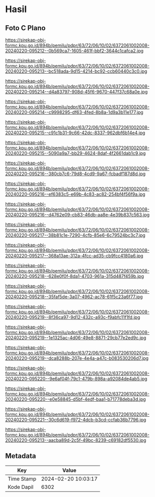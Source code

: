 # Hasil

## Foto C Plano

https://sirekap-obj-formc.kpu.go.id/894b/pemilu/pdpr/63/72/06/10/02/6372061002008-20240220-095212--0b569ca7-1605-461f-bbf2-3644c1cafca2.jpg

https://sirekap-obj-formc.kpu.go.id/894b/pemilu/pdpr/63/72/06/10/02/6372061002008-20240220-095213--bc518ada-9d15-4214-bc92-ccb60440c3c0.jpg

https://sirekap-obj-formc.kpu.go.id/894b/pemilu/pdpr/63/72/06/10/02/6372061002008-20240220-095214--d4a83797-908d-45f6-9670-447f37c68a0e.jpg

https://sirekap-obj-formc.kpu.go.id/894b/pemilu/pdpr/63/72/06/10/02/6372061002008-20240220-095214--c9998295-df63-4fed-8b8a-1d9a3b11e177.jpg

https://sirekap-obj-formc.kpu.go.id/894b/pemilu/pdpr/63/72/06/10/02/6372061002008-20240220-095215--c91c1b31-9c66-42dc-8337-962dbf6b14e4.jpg

https://sirekap-obj-formc.kpu.go.id/894b/pemilu/pdpr/63/72/06/10/02/6372061002008-20240220-095215--5090a9a7-bb29-4624-8daf-4f2661dab1c9.jpg

https://sirekap-obj-formc.kpu.go.id/894b/pemilu/pdpr/63/72/06/10/02/6372061002008-20240220-095216--380cb7c6-79d8-4cd9-9a67-fcbadf187d8d.jpg

https://sirekap-obj-formc.kpu.go.id/894b/pemilu/pdpr/63/72/06/10/02/6372061002008-20240220-095216--ef6383c5-e69b-4c83-ac82-254bf4f56f9a.jpg

https://sirekap-obj-formc.kpu.go.id/894b/pemilu/pdpr/63/72/06/10/02/6372061002008-20240220-095216--d4762e09-cb83-46db-aa8e-4e39b837c563.jpg

https://sirekap-obj-formc.kpu.go.id/894b/pemilu/pdpr/63/72/06/10/02/6372061002008-20240220-095217--38b81c1e-7290-4cfb-85e6-6c79524bc3c7.jpg

https://sirekap-obj-formc.kpu.go.id/894b/pemilu/pdpr/63/72/06/10/02/6372061002008-20240220-095217--368a13ae-312a-4fcc-ad35-cb9fcc4180a6.jpg

https://sirekap-obj-formc.kpu.go.id/894b/pemilu/pdpr/63/72/06/10/02/6372061002008-20240220-095218--628e0f0f-8da1-4703-961a-315d487f459b.jpg

https://sirekap-obj-formc.kpu.go.id/894b/pemilu/pdpr/63/72/06/10/02/6372061002008-20240220-095218--35faf5de-3a07-4962-ac78-61f5c23a6f77.jpg

https://sirekap-obj-formc.kpu.go.id/894b/pemilu/pdpr/63/72/06/10/02/6372061002008-20240220-095219--8f36ca97-9d12-432c-a93c-f9abfc11f1fd.jpg

https://sirekap-obj-formc.kpu.go.id/894b/pemilu/pdpr/63/72/06/10/02/6372061002008-20240220-095219--1e1325ac-4d06-49e8-8871-29cb77e2ed9c.jpg

https://sirekap-obj-formc.kpu.go.id/894b/pemilu/pdpr/63/72/06/10/02/6372061002008-20240220-095219--dca8288b-207e-4e4a-a47c-b083530206d7.jpg

https://sirekap-obj-formc.kpu.go.id/894b/pemilu/pdpr/63/72/06/10/02/6372061002008-20240220-095220--9e6af04f-79c1-479b-898a-a92084de4ab5.jpg

https://sirekap-obj-formc.kpu.go.id/894b/pemilu/pdpr/63/72/06/10/02/6372061002008-20240220-095220--e0e58845-d5bf-4edf-baa1-b71778deba3d.jpg

https://sirekap-obj-formc.kpu.go.id/894b/pemilu/pdpr/63/72/06/10/02/6372061002008-20240220-095221--30c6d619-f972-4dcb-b3cd-ccfab36b7796.jpg

https://sirekap-obj-formc.kpu.go.id/894b/pemilu/pdpr/63/72/06/10/02/6372061002008-20240220-095213--aacba89d-2c5f-49bc-8239-c69182df5530.jpg


## Metadata

| Key        | Value               |
| ---------- | ------------------- |
| Time Stamp | 2024-02-20 10:03:17 |
| Kode Dapil | 6302                |



